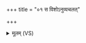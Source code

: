 +++
title = "०१ स विशोऽनुव्यचलत्"

+++
<details><summary>मूलम् (VS)</summary>

स वि॒शोऽनु॒व्य᳡चलत् ॥
</details>